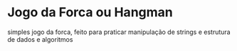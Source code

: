 # Jogo da Forca ou Hangman

simples jogo da forca, feito para praticar manipulação de strings e estrutura de dados e algoritmos
